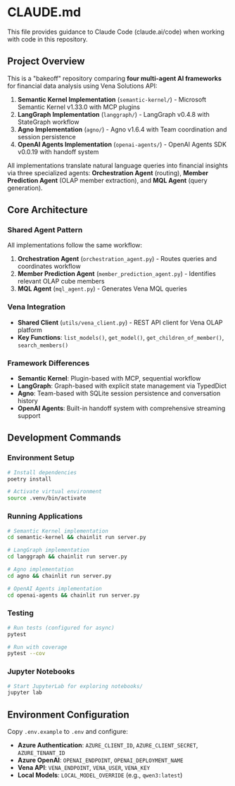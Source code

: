 # CLAUDE.md

This file provides guidance to Claude Code (claude.ai/code) when working with code in this repository.

## Project Overview

This is a "bakeoff" repository comparing **four multi-agent AI frameworks** for financial data analysis using Vena Solutions API:

1. **Semantic Kernel Implementation** (`semantic-kernel/`) - Microsoft Semantic Kernel v1.33.0 with MCP plugins
2. **LangGraph Implementation** (`langgraph/`) - LangGraph v0.4.8 with StateGraph workflow
3. **Agno Implementation** (`agno/`) - Agno v1.6.4 with Team coordination and session persistence
4. **OpenAI Agents Implementation** (`openai-agents/`) - OpenAI Agents SDK v0.0.19 with handoff system

All implementations translate natural language queries into financial insights via three specialized agents: 
**Orchestration Agent** (routing), **Member Prediction Agent** (OLAP member extraction), and **MQL Agent** (query generation).

## Core Architecture

### Shared Agent Pattern
All implementations follow the same workflow:
1. **Orchestration Agent** (`orchestration_agent.py`) - Routes queries and coordinates workflow
2. **Member Prediction Agent** (`member_prediction_agent.py`) - Identifies relevant OLAP cube members
3. **MQL Agent** (`mql_agent.py`) - Generates Vena MQL queries

### Vena Integration
- **Shared Client** (`utils/vena_client.py`) - REST API client for Vena OLAP platform
- **Key Functions**: `list_models()`, `get_model()`, `get_children_of_member()`, `search_members()`

### Framework Differences
- **Semantic Kernel**: Plugin-based with MCP, sequential workflow
- **LangGraph**: Graph-based with explicit state management via TypedDict
- **Agno**: Team-based with SQLite session persistence and conversation history
- **OpenAI Agents**: Built-in handoff system with comprehensive streaming support

## Development Commands

### Environment Setup
```bash
# Install dependencies
poetry install

# Activate virtual environment
source .venv/bin/activate
```

### Running Applications
```bash
# Semantic Kernel implementation
cd semantic-kernel && chainlit run server.py

# LangGraph implementation  
cd langgraph && chainlit run server.py

# Agno implementation
cd agno && chainlit run server.py

# OpenAI Agents implementation
cd openai-agents && chainlit run server.py
```

### Testing
```bash
# Run tests (configured for async)
pytest

# Run with coverage
pytest --cov
```

### Jupyter Notebooks
```bash
# Start JupyterLab for exploring notebooks/
jupyter lab
```

## Environment Configuration

Copy `.env.example` to `.env` and configure:
- **Azure Authentication**: `AZURE_CLIENT_ID`, `AZURE_CLIENT_SECRET`, `AZURE_TENANT_ID`
- **Azure OpenAI**: `OPENAI_ENDPOINT`, `OPENAI_DEPLOYMENT_NAME`
- **Vena API**: `VENA_ENDPOINT`, `VENA_USER`, `VENA_KEY`
- **Local Models**: `LOCAL_MODEL_OVERRIDE` (e.g., `qwen3:latest`)